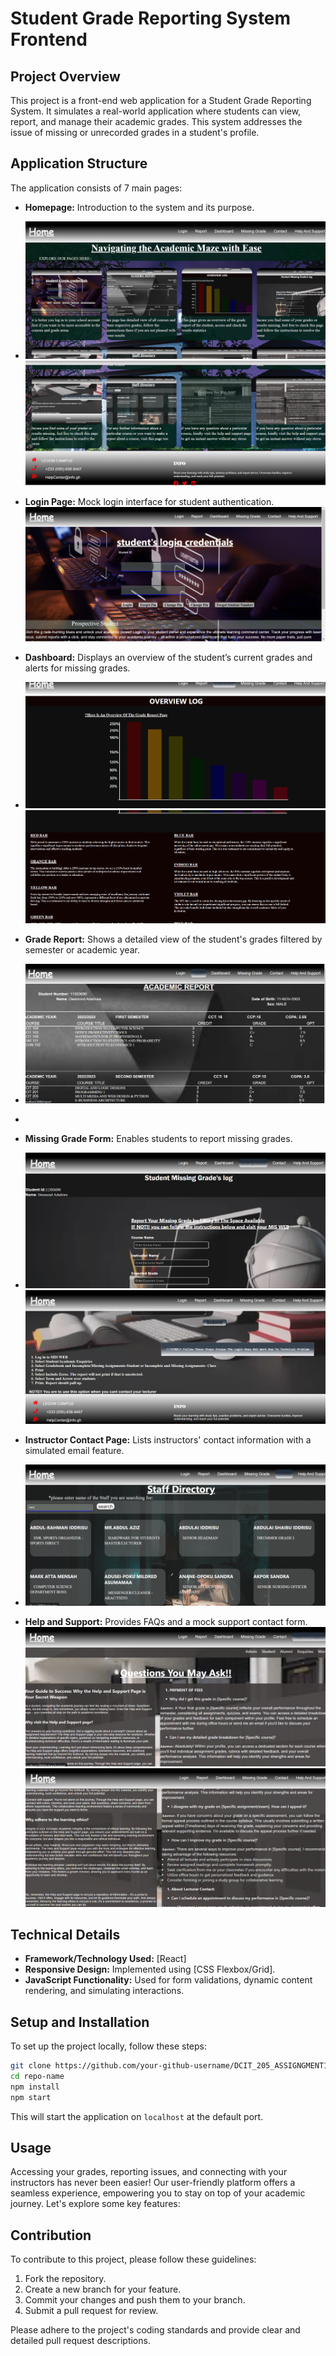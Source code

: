 # Student Grade Reporting System Frontend

## Project Overview

This project is a front-end web application for a Student Grade Reporting System. It simulates a real-world application where students can view, report, and manage their academic grades. This system addresses the issue of missing or unrecorded grades in a student's profile.

## Application Structure

The application consists of 7 main pages:

- **Homepage:** Introduction to the system and its purpose.
- ![screenshot of homepage](own\src\Components\Images\home1.png)
![screenshot of homepage](own\src\Components\Images\home2.png)

- **Login Page:** Mock login interface for student authentication.
![screenshot of loginpage](own\src\Components\Images\loginpagescreenshot.png)

- **Dashboard:** Displays an overview of the student’s current grades and alerts for missing grades.
- ![screenshot of dashboardpage](own\src\Components\Images\dashboard1.png)
![screenshot of dashboardpage](own\src\Components\Images\dashboard2.png)

- **Grade Report:** Shows a detailed view of the student's grades filtered by semester or academic year.
- ![screenshot of grade report page](own\src\Components\Images\reportpagescreenshot.png)
- 
- **Missing Grade Form:** Enables students to report missing grades.
- ![screenshot of missing grade page](own\src\Components\Images\missinggradepagescreenshot1.png)
![screenshot of missing grade page](own\src\Components\Images\missinggraderepage2.png)


- **Instructor Contact Page:** Lists instructors' contact information with a simulated email feature.
- ![screenshot of missing grade page](own\src\Components\Images\contactpagescreenshot.png)

- **Help and Support:** Provides FAQs and a mock support contact form.
![screenshot of missing grade page](own\src\Components\Images\helppagescreenshot1.png)
![screenshot of missing grade page](own\src\Components\Images\helppagescreenshot2.png)

## Technical Details

- **Framework/Technology Used:** [React]
- **Responsive Design:** Implemented using [CSS Flexbox/Grid].
- **JavaScript Functionality:** Used for form validations, dynamic content rendering, and simulating interactions.

## Setup and Installation

To set up the project locally, follow these steps:

```bash
git clone https://github.com/your-github-username/DCIT_205_ASSIGNGMENT1.git
cd repo-name
npm install
npm start
```

This will start the application on `localhost` at the default port.

## Usage

Accessing your grades, reporting issues, and connecting with your instructors has never been easier! Our user-friendly platform offers a seamless experience, empowering you to stay on top of your academic journey. Let's explore some key features:

## Contribution

To contribute to this project, please follow these guidelines:

1. Fork the repository.
2. Create a new branch for your feature.
3. Commit your changes and push them to your branch.
4. Submit a pull request for review.

Please adhere to the project's coding standards and provide clear and detailed pull request descriptions.
